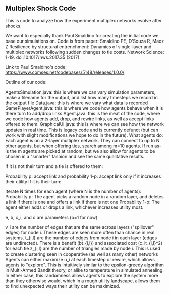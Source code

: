 ## Multiplex Shock Code

This is code to analyze how the experiment multiplex networks evolve after shocks. 

We want to especially thank Paul Smaldino for creating the initial code we base our simulations on. Code is from paper: Smaldino PE, D’Souza R, Maoz Z Resilience by structural entrenchment: Dynamics of single-layer and multiplex networks following sudden changes to tie costs. Network Science: 1-19. doi:10.1017/nws.2017.35 (2017).


Link to Paul Smaldino's code: https://www.comses.net/codebases/5148/releases/1.0.0/

Outline of our code:

AgentsSimulation.java: this is where we can vary simulation parameters, make a filename for the output, and list how many timesteps we record in the output file Data.java: this is where we vary what data is recorded GamePlayerAgent.java: this is where we code how agents behave when it is there turn to add/drop links Agent.java: this is the meat of the code, where we code how agents add, drop, and rewire links, as well as accept links offered to them. GraphicalUI.java: this is where we can see how the network updates in real time. This is legacy code and is currently defunct (but can work with slight modifications we hope to do in the future). What agents do: Each agent is on a 2-layer multiplex network. They can connect to up to N other agents, but when offering ties, search among m=10 agents. If run as-is the m agents are picked at random, but we also allow for agents to be chosen in a "smarter" fashion and see the same qualitative results.

If it is not their turn and a tie is offered to them:

Probability p: accept link and probability 1-p: accept link only if it increases their utility If it is their turn:

Iterate N times for each agent (where N is the number of agents):
  Probability p: The agent picks a random node in a random layer, and deletes a link if there is one and offers a link if there is not one 
  Probability 1-p: The agent either adds or drops a link, whichever increases utility most.
  
e, b, c_i, and d are parameters (b=1 for now)

v_i are the number of edges that are the same across layers ("spillover" edges) for node i. These edges are seen more often than chance in real systems. t_{i,l} are the number of edges from node i in each layer (edges are undirected). There is a benefit (bt_{i,l}) and associated cost (c_it_{i,l}^2) for each tie z_{i,l} are the number of triangles made by node i. This is used to create clustering seen in cooperative (as well as many other) networks Agents can either maximize u_i at each timestep or rewire, which allows agents to "explore". This is intuitively similar to the epsilon-greedy algorithm in Multi-Armed Bandit theory, or alike to temperature in simulated annealing. In either case, this randomness allows agents to explore the system more than they otherwise would, which in a rough utility landscape, allows them to find unexpected ways their utility can be maximized.

